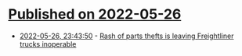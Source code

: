 # [Published on 2022-05-26](index.md)

* [2022-05-26, 23:43:50](https://news.ycombinator.com/item?id=31524597) - [Rash of parts thefts is leaving Freightliner trucks inoperable](https://www.freightwaves.com/news/thefts-of-powertrain-modules-plague-daimler-truck)
